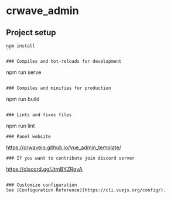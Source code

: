 # crwave_admin

## Project setup
```
npm install
``

### Compiles and hot-reloads for development
```
npm run serve
```

### Compiles and minifies for production
```
npm run build
```

### Lints and fixes files
```
npm run lint
```
### Panel website
```
https://crwaveio.github.io/vue_admin_template/
```
### If you want to contribute join discord server
```
https://discord.gg/JtmBYZRqvA
```

### Customize configuration
See [Configuration Reference](https://cli.vuejs.org/config/).
